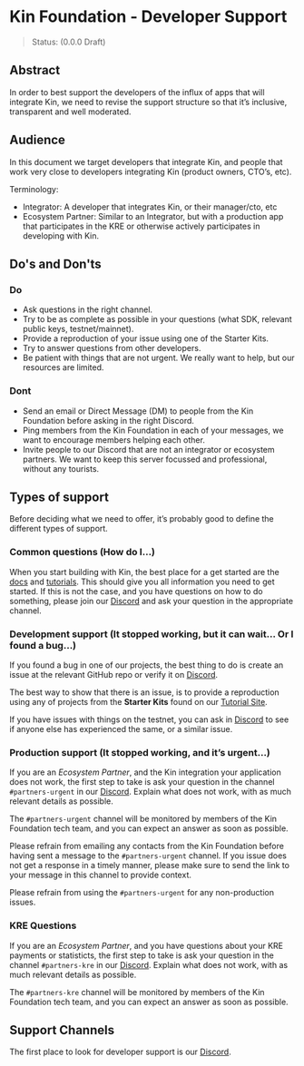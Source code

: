 # Kin Foundation - Developer Support

> Status: (0.0.0 Draft)

## Abstract

In order to best support the developers of the influx of apps that will integrate Kin, we need to revise the support structure so that it’s inclusive, transparent and well moderated.

## Audience

In this document we target developers that integrate Kin, and people that work very close to developers integrating Kin (product owners, CTO’s, etc).

Terminology:

- Integrator: A developer that integrates Kin, or their manager/cto, etc
- Ecosystem Partner: Similar to an Integrator, but with a production app that participates in the KRE or otherwise actively participates in developing with Kin.

## Do's and Don'ts

### Do

- Ask questions in the right channel.
- Try to be as complete as possible in your questions (what SDK, relevant public keys, testnet/mainnet).
- Provide a reproduction of your issue using one of the Starter Kits.
- Try to answer questions from other developers.
- Be patient with things that are not urgent. We really want to help, but our resources are limited.

### Dont

- Send an email or Direct Message (DM) to people from the Kin Foundation before asking in the right Discord.
- Ping members from the Kin Foundation in each of your messages, we want to encourage members helping each other.
- Invite people to our Discord that are not an integrator or ecosystem partners. We want to keep this server focussed and professional, without any tourists.


## Types of support

Before deciding what we need to offer, it’s probably good to define the different types of support.

### Common questions (How do I…)

When you start building with Kin, the best place for a get started are the [docs](https://kin.org/docs) and [tutorials](https://kin.org/tutorials). This should give you all information you need to get started. If this is not the case, and you have questions on how to do something, please join our [Discord](https://discord.gg/kdRyUNmHDn) and ask your question in the appropriate channel.

### Development support (It stopped working, but it can wait… Or I found a bug...)

If you found a bug in one of our projects, the best thing to do is create an issue at the relevant GitHub repo or verify it on [Discord](https://discord.gg/kdRyUNmHDn).

The best way to show that there is an issue, is to provide a reproduction using any of projects from the **Starter Kits** found on our [Tutorial Site](https://kin.org/tutorials).

If you have issues with things on the testnet, you can ask in [Discord](https://discord.gg/kdRyUNmHDn) to see if anyone else has experienced the same, or a similar issue.

### Production support (It stopped working, and it’s urgent…)

If you are an _Ecosystem Partner_, and the Kin integration your application does not work, the first step to take is ask your question in the channel `#partners-urgent` in our [Discord](https://discord.gg/kdRyUNmHDn). Explain what does not work, with as much relevant details as possible.

The `#partners-urgent` channel will be monitored by members of the Kin Foundation tech team, and you can expect an answer as soon as possible.

Please refrain from emailing any contacts from the Kin Foundation before having sent a message to the `#partners-urgent` channel. If you issue does not get a response in a timely manner, please make sure to send the link to your message in this channel to provide context.

Please refrain from using the `#partners-urgent` for any non-production issues.

### KRE Questions

If you are an _Ecosystem Partner_, and you have questions about your KRE payments or statisticts, the first step to take is ask your question in the channel `#partners-kre` in our [Discord](https://discord.gg/kdRyUNmHDn). Explain what does not work, with as much relevant details as possible.

The `#partners-kre` channel will be monitored by members of the Kin Foundation tech team, and you can expect an answer as soon as possible.

## Support Channels

The first place to look for developer support is our [Discord](https://discord.gg/kdRyUNmHDn).
